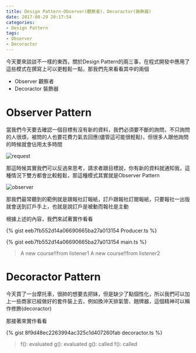 ```yaml
---
title: Design Pattern-Observer(觀察者)、Decoractor(裝飾器)
date: 2017-08-29 20:17:54
categories:
- Design Pattern
tags:
- Observer
- Decoractor
---
```


今天要來談談不一樣的東西，關於Design Pattern的兩三事，在程式開發中應用了這些模式在撰寫上可以更輕鬆一點，那我們先來看看其中的兩個

* Observer 觀察者
* Decoractor 裝飾器

# Observer Pattern

當我們今天要去確認一個目標有沒有新的資料，我們必須要不斷的詢問，不只詢問的人很煩，被問的人也要花費力氣去回應(儘管這可能很輕鬆)，但很多人跟他詢問的時候就會佔用太多時間

![request](./request.png)

那這時候其實我們可以反過來思考，請求者跟目標說，你有新的資料就通知我，這種情況下雙方都會比較輕鬆，那這種模式其實就是Observer Pattern

![observer](./observer.png)

那我們最常聽到的範例就是跟報社訂報紙，訂戶跟報社訂閱報紙，只要報社一出版就會送到訂戶手上，也就是說訂戶是被動而報社是主動

根據上述的內容，我們來試著實作看看

{% gist eeb7fb552d14a06690665ba27a013154 Producer.ts %}

{% gist eeb7fb552d14a06690665ba27a013154 main.ts %}

> A new course!!from listener1
> A new course!!from listener2

# Decoractor Pattern

今天買了一台摩托車，很帥的想要去把妹，但是缺少了點個性化，所以我們可以加上一些商家已經做好的套件裝上去，例如換沖天排氣管、翹牌器，這個精神可以稱作修飾(decoractor)

那接著來實作看看

{% gist 8f9d48ec2263994ac325c1d407260fab decoractor.ts %}

> f(): evaluated
> g(): evaluated
> g(): called
> f(): called

